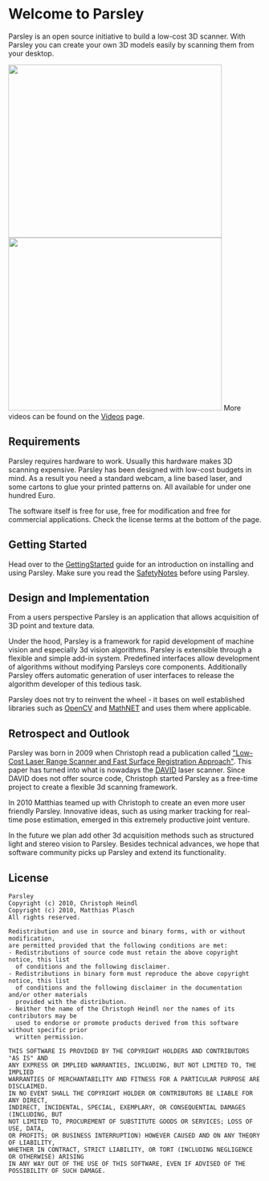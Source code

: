 # Welcome to Parsley #

Parsley is an open source initiative to build a low-cost 3D scanner. With Parsley you can create your own 3D models easily by scanning them from your desktop.

<a href='http://www.youtube.com/watch?feature=player_embedded&v=Nmu-038qYmo' target='_blank'><img src='http://img.youtube.com/vi/Nmu-038qYmo/0.jpg' width='425' height=344 /></a>
<a href='http://www.youtube.com/watch?feature=player_embedded&v=-TEoq6cFrvg' target='_blank'><img src='http://img.youtube.com/vi/-TEoq6cFrvg/0.jpg' width='425' height=344 /></a>
More videos can be found on the [Videos](Videos.md) page.

## Requirements ##
Parsley requires hardware to work. Usually this hardware makes 3D scanning expensive. Parsley has been designed with low-cost budgets in mind. As a result you need a standard webcam, a line based laser, and some cartons to glue your printed patterns on. All available for under one hundred Euro.

The software itself is free for use, free for modification and free for commercial applications. Check the license terms at the bottom of the page.

## Getting Started ##
Head over to the [GettingStarted](GettingStarted.md) guide for an introduction on installing and using Parsley. Make sure you read the [SafetyNotes](SafetyNotes.md) before using Parsley.

## Design and Implementation ##
From a users perspective Parsley is an application that allows acquisition of 3D point and texture data.

Under the hood, Parsley is a framework for rapid development of machine vision and especially 3d vision algorithms. Parsley is extensible through a flexible and simple add-in system. Predefined interfaces allow development of algorithms without modifying Parsleys core components. Additionally Parsley offers automatic generation of user interfaces to release the algorithm developer of this tedious task.

Parsley does not try to reinvent the wheel - it bases on well established libraries such as [OpenCV](http://opencv.willowgarage.com/wiki/) and [MathNET](http://www.mathdotnet.com/) and uses them where applicable.

## Retrospect and Outlook ##
Parsley was born in 2009 when Christoph read a publication called ["Low-Cost Laser Range Scanner and Fast Surface Registration Approach"](http://www.rob.cs.tu-bs.de/content/03-research/01-projects/35-3dscanner/swi_2006_09_konferenz_dagm.pdf). This paper has turned into what is nowadays the [DAVID](http://www.david-laserscanner.com/) laser scanner. Since DAVID does not offer source code, Christoph started Parsley as a free-time project to create a flexible 3d scanning framework.

In 2010 Matthias teamed up with Christoph to create an even more user friendly Parsley. Innovative ideas, such as using marker tracking for real-time pose estimation, emerged in this extremely productive joint venture.

In the future we plan add other 3d acquisition methods such as structured light and stereo vision to Parsley. Besides technical advances, we hope that software community picks up Parsley and extend its functionality.

## License ##
```
Parsley
Copyright (c) 2010, Christoph Heindl
Copyright (c) 2010, Matthias Plasch
All rights reserved.

Redistribution and use in source and binary forms, with or without modification, 
are permitted provided that the following conditions are met:
- Redistributions of source code must retain the above copyright notice, this list 
  of conditions and the following disclaimer.
- Redistributions in binary form must reproduce the above copyright notice, this list 
  of conditions and the following disclaimer in the documentation and/or other materials 
  provided with the distribution.
- Neither the name of the Christoph Heindl nor the names of its contributors may be 
  used to endorse or promote products derived from this software without specific prior 
  written permission.

THIS SOFTWARE IS PROVIDED BY THE COPYRIGHT HOLDERS AND CONTRIBUTORS "AS IS" AND 
ANY EXPRESS OR IMPLIED WARRANTIES, INCLUDING, BUT NOT LIMITED TO, THE IMPLIED 
WARRANTIES OF MERCHANTABILITY AND FITNESS FOR A PARTICULAR PURPOSE ARE DISCLAIMED. 
IN NO EVENT SHALL THE COPYRIGHT HOLDER OR CONTRIBUTORS BE LIABLE FOR ANY DIRECT, 
INDIRECT, INCIDENTAL, SPECIAL, EXEMPLARY, OR CONSEQUENTIAL DAMAGES (INCLUDING, BUT 
NOT LIMITED TO, PROCUREMENT OF SUBSTITUTE GOODS OR SERVICES; LOSS OF USE, DATA, 
OR PROFITS; OR BUSINESS INTERRUPTION) HOWEVER CAUSED AND ON ANY THEORY OF LIABILITY, 
WHETHER IN CONTRACT, STRICT LIABILITY, OR TORT (INCLUDING NEGLIGENCE OR OTHERWISE) ARISING 
IN ANY WAY OUT OF THE USE OF THIS SOFTWARE, EVEN IF ADVISED OF THE POSSIBILITY OF SUCH DAMAGE.
```
